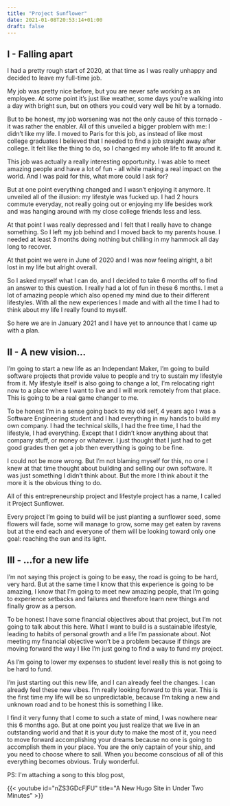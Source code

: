 ```yaml
---
title: "Project Sunflower"
date: 2021-01-08T20:53:14+01:00
draft: false
---
```


## I - Falling apart

I had a pretty rough start of 2020, at that time as I was really unhappy and decided to leave my full-time job.
 
My job was pretty nice before, but you are never safe working as an employee. At some point it’s just like weather, some days you’re walking into a day with bright sun, but on others you could very well be hit by a tornado.

But to be honest, my job worsening was not the only cause of this tornado - it was rather the enabler. All of this unveiled a bigger problem with me: I didn’t like my life. I moved to Paris for this job, as instead of like most college graduates I believed that I needed to find a job straight away after college. It felt like the thing to do, so I changed my whole life to fit around it.

This job was actually a really interesting opportunity. I was able to meet amazing people and have a lot of fun - all while making a real impact on the world. And I was paid for this, what more could I ask for?

But at one point everything changed and I wasn’t enjoying it anymore. It unveiled all of the illusion: my lifestyle was fucked up. I had 2 hours commute everyday, not really going out or enjoying my life besides work and was hanging around with my close college friends less and less.

At that point I was really depressed and I felt that I really have to change something. So I left my job behind and I moved back to my parents house. I needed at least 3 months doing nothing but chilling in my hammock all day long to recover.

At that point we were in June of 2020 and I was now feeling alright, a bit lost in my life but alright overall.
 
So I asked myself what I can do, and I decided to take 6 months off to find an answer to this question. I really had a lot of fun in these 6 months. I met a lot of amazing people which also opened my mind due to their different lifestyles. With all the new experiences I made and with all the time I had to think about my life I really found to myself.

So here we are in January 2021 and I have yet to announce that I came up with a plan.


## II - A new vision...

I’m going to start a new life as an Independant Maker, I’m going to build software projects that provide value to people and try to sustain my lifestyle from it. My lifestyle itself is also going to change a lot, I’m relocating right now to a place where I want to live and I will work remotely from that place. This is going to be a real game changer to me.

To be honest I’m in a sense going back to my old self, 4 years ago I was a Software Engineering student and I had everything in my hands to build my own company. I had the technical skills, I had the free time, I had the lifestyle, I had everything. Except that I didn’t know anything about that company stuff, or money or whatever. I just thought that I just had to get good grades then get a job then everything is going to be fine.

I could not be more wrong. But I’m not blaming myself for this, no one I knew at that time thought about building and selling our own software. It was just something I didn’t think about. But the more I think about it the more it is the obvious thing to do.

All of this entrepreneurship project and lifestyle project has a name, I called it Project Sunflower. 

Every project I’m going to build will be just planting a sunflower seed, some flowers will fade, some will manage to grow, some may get eaten by ravens but at the end each and everyone of them will be looking toward only one goal: reaching the sun and its light.

## III -  ...for a new life

I’m not saying this project is going to be easy, the road is going to be hard, very hard. But at the same time I know that this experience is going to be amazing, I know that I’m going to meet new amazing people, that I’m going to experience setbacks and failures and therefore learn new things and finally grow as a person.

To be honest I have some financial objectives about that project, but I’m not going to talk about this here. What I want to build is a sustainable lifestyle, leading to habits of personal growth and a life I’m passionate about. 
Not meeting my financial objective won’t be a problem because if things are moving forward the way I like I’m just going to find a way to fund my project.

As I’m going to lower my expenses to student level really this is not going to be hard to fund.

I’m just starting out this new life, and I can already feel the changes. I can already feel these new vibes. I’m really looking forward to this year. This is the first time my life will be so unpredictable, because I’m taking a new and unknown road and to be honest this is something I like.

I find it very funny that I come to such a state of mind, I was nowhere near this 6 months ago. But at one point you just realize that we live in an outstanding world and that it is your duty to make the most of it, you need to move forward accomplishing your dreams because no one is going to accomplish them in your place. You are the only captain of your ship, and you need to choose where to sail. When you become conscious of all of this everything becomes obvious. Truly wonderful.

PS: I'm attaching a song to this blog post,

{{< youtube id="nZS3GDcFjFU" title="A New Hugo Site in Under Two Minutes" >}}












